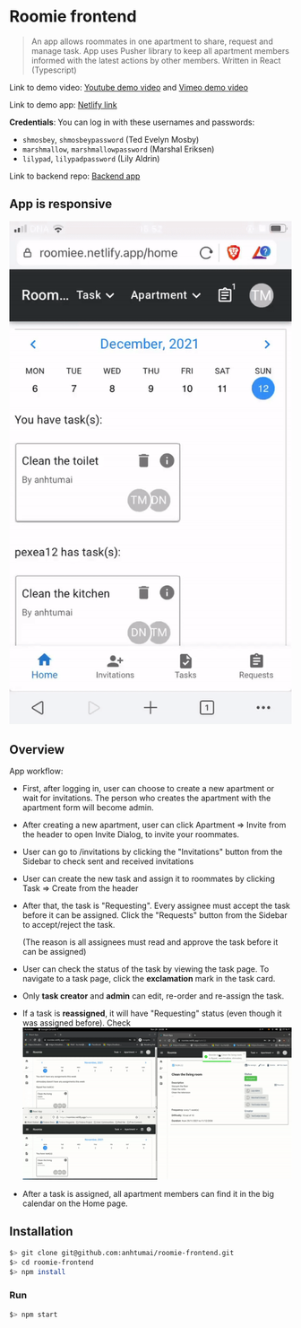# Roomie frontend

> An app allows roommates in one apartment to share, request and manage task.
> App uses Pusher library to keep all apartment members informed
> with the latest actions by other members.
> Written in React (Typescript)

Link to demo video: [Youtube demo video](https://youtu.be/hB8UYaypeuM)
and [Vimeo demo video](https://vimeo.com/650856424)

Link to demo app: [Netlify link](https://roomiee.netlify.app/)

**Credentials**: You can log in with these usernames and passwords:

- `shmosbey`, `shmosbeypassword` (Ted Evelyn Mosby)
- `marshmallow`, `marshmallowpassword` (Marshal Eriksen)
- `lilypad`, `lilypadpassword` (Lily Aldrin)

Link to backend repo: [Backend app](https://github.com/anhtumai/roomie-backend)

## App is responsive

![Gif demo video](demo/responsive-demo.gif)

## Overview

App workflow:

- First, after logging in, user can choose to create a new apartment
  or wait for invitations.
  The person who creates the apartment with the apartment form will become admin.

- After creating a new apartment, user can click Apartment => Invite from the header
  to open Invite Dialog, to invite your roommates.

- User can go to /invitations by clicking the "Invitations" button
  from the Sidebar to check sent and received invitations

- User can create the new task and assign it to roommates by clicking Task => Create
  from the header

- After that, the task is "Requesting". Every assignee must accept the task
  before it can be assigned. Click the "Requests" button from the Sidebar to
  accept/reject the task.

  (The reason is all assignees must read and approve the task before it can be assigned)

- User can check the status of the task by viewing the task page. To navigate to
  a task page, click the **exclamation** mark in the task card.

- Only **task creator** and **admin** can edit, re-order and re-assign the task.

- If a task is **reassigned**, it will have "Requesting" status
  (even though it was assigned before). Check![reasign demo gif](demo/reassign-demo.gif)

- After a task is assigned, all apartment members can find it in the big calendar
  on the Home page.

## Installation

```bash
$> git clone git@github.com:anhtumai/roomie-frontend.git
$> cd roomie-frontend
$> npm install
```

### Run

```bash
$> npm start
```
